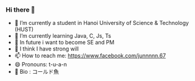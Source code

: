 ### Hi there 👋


- 🔭 I’m currently a student in Hanoi University of Science & Technology (HUST)
- 🌱 I’m currently learning Java, C, Js, Ts
- 🤔 In future i want to become SE and PM
- 💬 I think I have strong will
- 📫 How to reach me: https://www.facebook.com/junnnnn.67
- 😄 Pronouns: t-u-a-n
- 🐳 Bio : コールド魚

